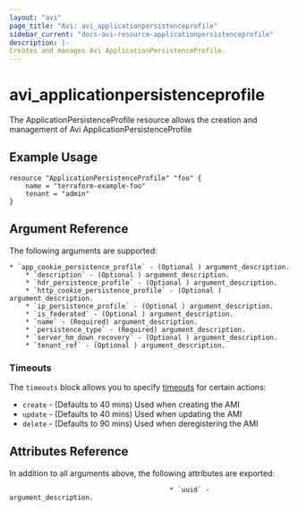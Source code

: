 ```yaml
---
layout: "avi"
page_title: "Avi: avi_applicationpersistenceprofile"
sidebar_current: "docs-avi-resource-applicationpersistenceprofile"
description: |-
Creates and manages Avi ApplicationPersistenceProfile.
---
```


# avi_applicationpersistenceprofile

The ApplicationPersistenceProfile resource allows the creation and management of Avi ApplicationPersistenceProfile

## Example Usage

```hcl
resource "ApplicationPersistenceProfile" "foo" {
    name = "terraform-example-foo"
    tenant = "admin"
}
```

## Argument Reference

The following arguments are supported:

    * `app_cookie_persistence_profile` - (Optional ) argument_description.
        * `description` - (Optional ) argument_description.
        * `hdr_persistence_profile` - (Optional ) argument_description.
        * `http_cookie_persistence_profile` - (Optional ) argument_description.
        * `ip_persistence_profile` - (Optional ) argument_description.
        * `is_federated` - (Optional ) argument_description.
        * `name` - (Required) argument_description.
        * `persistence_type` - (Required) argument_description.
        * `server_hm_down_recovery` - (Optional ) argument_description.
        * `tenant_ref` - (Optional ) argument_description.
        
### Timeouts

The `timeouts` block allows you to specify [timeouts](https://www.terraform.io/docs/configuration/resources.html#timeouts) for certain actions:

* `create` - (Defaults to 40 mins) Used when creating the AMI
* `update` - (Defaults to 40 mins) Used when updating the AMI
* `delete` - (Defaults to 90 mins) Used when deregistering the AMI

## Attributes Reference

In addition to all arguments above, the following attributes are exported:

                                            * `uuid` - argument_description.
    

